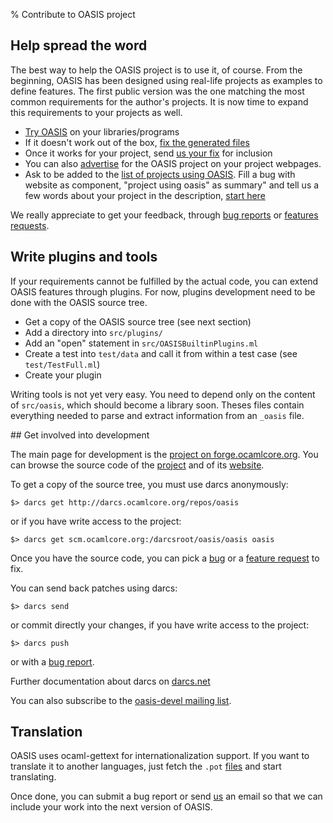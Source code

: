 % Contribute to OASIS project

## Help spread the word

The best way to help the OASIS project is to use it, of course. From the
beginning, OASIS has been designed using real-life projects as examples to
define features. The first public version was the one matching the most
common requirements for the author's projects. It is now time to expand this
requirements to your projects as well.

* [Try OASIS](quickstart.html) on your libraries/programs
* If it doesn't work out of the box, 
  [fix the generated files](MANUAL.html#customization-of-generated-files)
* Once it works for your project, send 
  [us your fix](https://forge.ocamlcore.org/tracker/?func=add&group_id=54&atid=293)
  for inclusion
* You can also 
  [advertise](advertise.html)
  for the OASIS project on your project webpages.
* Ask to be added to the [list of projects using OASIS](alreadyusing.html).
  Fill a bug with website as component, "project using oasis" as summary" and
  tell us a few words about your project in the description, 
  [start here](https://forge.ocamlcore.org/tracker/?func=add&group_id=54&atid=291)

We really appreciate to get your feedback, through 
[bug reports](https://forge.ocamlcore.org/tracker/?func=add&group_id=54&atid=291)
or 
[features requests](https://forge.ocamlcore.org/tracker/?atid=294&group_id=54&func=add).

## Write plugins and tools

If your requirements cannot be fulfilled by the actual code, you can extend
OASIS features through plugins. For now, plugins development need to be done
with the OASIS source tree. 

* Get a copy of the OASIS source tree (see next section)
* Add a directory into `src/plugins/`
* Add an "open" statement in `src/OASISBuiltinPlugins.ml`
* Create a test into `test/data` and call it from within a test case (see
  `test/TestFull.ml`)
* Create your plugin

Writing tools is not yet very easy. You need to depend only on the content of
`src/oasis`, which should become a library soon. Theses files contain
everything needed to parse and extract information from an `_oasis` file.

## Get involved into development

The main page for development is the [project on forge.ocamlcore.org][]. 
You can browse the source code of the [project][] and of its [website][].

  [project on forge.ocamlcore.org]: http://forge.ocamlcore.org/projects/oasis
  [project]: http://darcs.ocamlcore.org/cgi-bin/darcsweb.cgi?r=oasis;a=summary
  [website]: http://darcs.ocamlcore.org/cgi-bin/darcsweb.cgi?r=website;a=summary

To get a copy of the source tree, you must use darcs anonymously: 

    $> darcs get http://darcs.ocamlcore.org/repos/oasis

or if you have write access to the project: 

    $> darcs get scm.ocamlcore.org:/darcsroot/oasis/oasis oasis

Once you have the source code, you can pick a [bug][] or a [feature request][] to fix. 

  [bug]: https://forge.ocamlcore.org/tracker/?func=browse&group_id=54&atid=291
  [feature request]: https://forge.ocamlcore.org/tracker/?atid=294&group_id=54&func=browse

You can send back patches using darcs:

    $> darcs send 

or commit directly your changes, if you have write access to the project:

    $> darcs push 

or with a [bug report](https://forge.ocamlcore.org/tracker/?func=add&group_id=54&atid=291).

Further documentation about darcs on [darcs.net](http://darcs.net/manual/)

You can also subscribe to the 
[oasis-devel mailing list](https://lists.forge.ocamlcore.org/cgi-bin/listinfo/oasis-devel). 

## Translation

OASIS uses ocaml-gettext for internationalization support. If you want to
translate it to another languages, just fetch the `.pot` 
[files](http://darcs.ocamlcore.org/cgi-bin/darcsweb.cgi?r=oasis;a=tree;f=/po/oasis.pot) 
and start translating.

Once done, you can submit a bug report or send
[us](mailto:oasis-devel@lists.forge.ocamlcore.org) an email so that we can
include your work into the next version of OASIS. 
